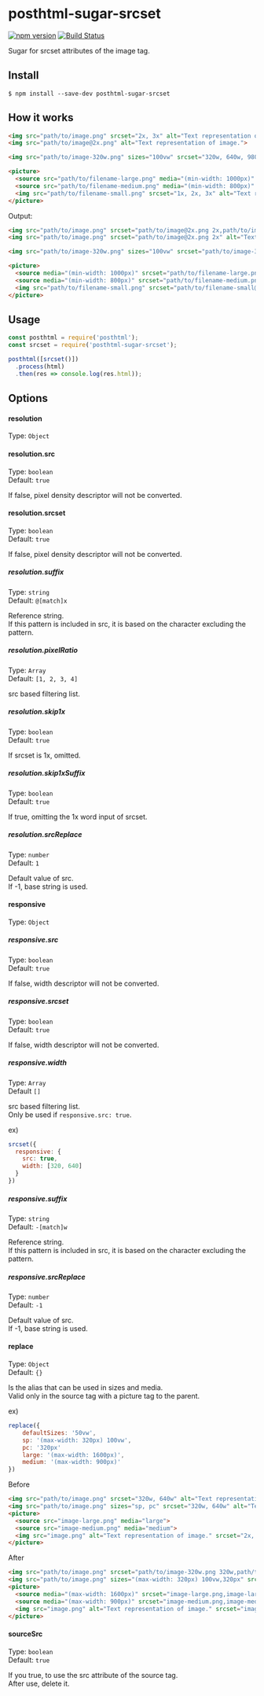 # posthtml-sugar-srcset

[![npm version](https://badge.fury.io/js/posthtml-sugar-srcset.svg)](https://badge.fury.io/js/posthtml-sugar-srcset)
[![Build Status](https://travis-ci.org/Tsuguya/posthtml-sugar-srcset.svg?branch=master)](https://travis-ci.org/Tsuguya/posthtml-sugar-srcset)

Sugar for srcset attributes of the image tag.

## Install

```
$ npm install --save-dev posthtml-sugar-srcset
```

## How it works

```html
<img src="path/to/image.png" srcset="2x, 3x" alt="Text representation of image.">
<img src="path/to/image@2x.png" alt="Text representation of image.">

<img src="path/to/image-320w.png" sizes="100vw" srcset="320w, 640w, 980w" alt="Text representation of image.">

<picture>
  <source src="path/to/filename-large.png" media="(min-width: 1000px)" srcset="1x, 2x, 3x">
  <source src="path/to/filename-medium.png" media="(min-width: 800px)" srcset="1x, 2x, 3x">
  <img src="path/to/filename-small.png" srcset="1x, 2x, 3x" alt="Text representation of image.">
</picture>
```

Output:

```html
<img src="path/to/image.png" srcset="path/to/image@2x.png 2x,path/to/image@3x.png 3x" alt="Text representation of image.">
<img src="path/to/image.png" srcset="path/to/image@2x.png 2x" alt="Text representation of image.">

<img src="path/to/image-320w.png" sizes="100vw" srcset="path/to/image-320w.png 320w,path/to/image-640w.png 640w,path/to/image-980w.png 980w" alt="Text representation of image.">

<picture>
  <source media="(min-width: 1000px)" srcset="path/to/filename-large.png,path/to/filename-large@2x.png 2x,path/to/filename-large@3x.png 3x">
  <source media="(min-width: 800px)" srcset="path/to/filename-medium.png,path/to/filename-medium@2x.png 2x,path/to/filename-medium@3x.png 3x">
  <img src="path/to/filename-small.png" srcset="path/to/filename-small@2x.png 2x,path/to/filename-small@3x.png 3x" alt="Text representation of image.">
</picture>
```

## Usage

``` js
const posthtml = require('posthtml');
const srcset = require('posthtml-sugar-srcset');

posthtml([srcset()])
  .process(html)
  .then(res => console.log(res.html));
```

## Options

#### resolution

Type: `Object`

#### resolution.src

Type: `boolean`  
Default: `true`

If false, pixel density descriptor will not be converted.

#### resolution.srcset

Type: `boolean`  
Default: `true`

If false, pixel density descriptor will not be converted.

##### resolution.suffix

Type: `string`  
Default: `@[match]x`

Reference string.  
If this pattern is included in src, it is based on the character excluding the pattern.

##### resolution.pixelRatio

Type: `Array`  
Default: `[1, 2, 3, 4]`

src based filtering list.

##### resolution.skip1x

Type: `boolean`  
Default: `true`

If srcset is 1x, omitted.

##### resolution.skip1xSuffix

Type: `boolean`  
Default: `true`

If true, omitting the 1x word input of srcset.

##### resolution.srcReplace

Type: `number`  
Default: `1`

Default value of src.  
If -1, base string is used.

#### responsive

Type: `Object`

##### responsive.src

Type: `boolean`  
Default: `true`

If false, width descriptor will not be converted.

##### responsive.srcset

Type: `boolean`  
Default: `true`

If false, width descriptor will not be converted.

##### responsive.width

Type: `Array`  
Default `[]`

src based filtering list.  
Only be used if `responsive.src: true`.

ex)

```js
srcset({
  responsive: {
    src: true,
    width: [320, 640]
  }
})
```

##### responsive.suffix

Type: `string`  
Default: `-[match]w`

Reference string.  
If this pattern is included in src, it is based on the character excluding the pattern.

##### responsive.srcReplace

Type: `number`  
Default: `-1`

Default value of src.  
If -1, base string is used.

#### replace

Type: `Object`  
Default: `{}`

Is the alias that can be used in sizes and media.  
Valid only in the source tag with a picture tag to the parent.

ex)

``` js
replace({
    defaultSizes: '50vw',
    sp: '(max-width: 320px) 100vw',
    pc: '320px'
    large: '(max-width: 1600px)',
    medium: '(max-width: 900px)'
})
```

Before

```html
<img src="path/to/image.png" srcset="320w, 640w" alt="Text representation of image.">
<img src="path/to/image.png" sizes="sp, pc" srcset="320w, 640w" alt="Text representation of image.">
<picture>
  <source src="image-large.png" media="large">
  <source src="image-medium.png" media="medium">
  <img src="image.png" alt="Text representation of image." srcset="2x, 3x, 4x">
</picture>
```

After

```html
<img src="path/to/image.png" srcset="path/to/image-320w.png 320w,path/to/image-640w.png 640w" alt="Text representation of image." sizes="50vw">
<img src="path/to/image.png" sizes="(max-width: 320px) 100vw,320px" srcset="path/to/image-320w.png 320w,path/to/image-640w.png 640w" alt="Text representation of image.">
<picture>
  <source media="(max-width: 1600px)" srcset="image-large.png,image-large@2x.png 2x,image-large@3x.png 3x,image-large@4x.png 4x">
  <source media="(max-width: 900px)" srcset="image-medium.png,image-medium.png@2x 2x,image-medium.png@3x 3x,image-medium.png@4x 4x">
  <img src="image.png" alt="Text representation of image." srcset="image@2x.png 2x,image@3x.png 3x,image@4x.png 4x">
</picture>
```

#### sourceSrc

Type: `boolean`  
Default: `true`

If you true, to use the src attribute of the source tag.  
After use, delete it.
